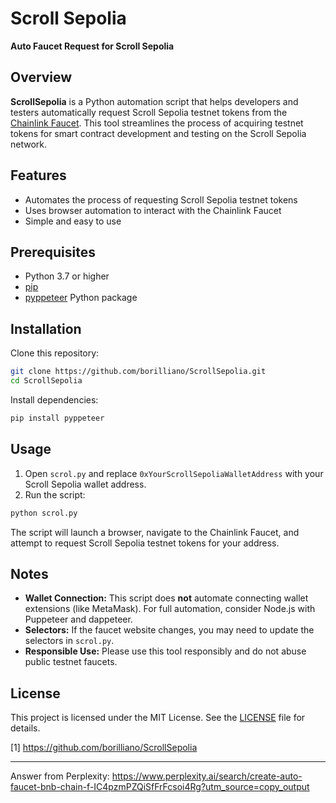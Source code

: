 
# Scroll Sepolia

**Auto Faucet Request for Scroll Sepolia**

## Overview

**ScrollSepolia** is a Python automation script that helps developers and testers automatically request Scroll Sepolia testnet tokens from the [Chainlink Faucet](https://faucets.chain.link/). This tool streamlines the process of acquiring testnet tokens for smart contract development and testing on the Scroll Sepolia network.

## Features

- Automates the process of requesting Scroll Sepolia testnet tokens
- Uses browser automation to interact with the Chainlink Faucet
- Simple and easy to use

## Prerequisites

- Python 3.7 or higher
- [pip](https://pip.pypa.io/en/stable/)
- [pyppeteer](https://github.com/pyppeteer/pyppeteer) Python package

## Installation

Clone this repository:

```bash
git clone https://github.com/borilliano/ScrollSepolia.git
cd ScrollSepolia
```

Install dependencies:

```bash
pip install pyppeteer
```

## Usage

1. Open `scrol.py` and replace `0xYourScrollSepoliaWalletAddress` with your Scroll Sepolia wallet address.
2. Run the script:

```bash
python scrol.py
```

The script will launch a browser, navigate to the Chainlink Faucet, and attempt to request Scroll Sepolia testnet tokens for your address.

## Notes

- **Wallet Connection:** This script does **not** automate connecting wallet extensions (like MetaMask). For full automation, consider Node.js with Puppeteer and dappeteer.
- **Selectors:** If the faucet website changes, you may need to update the selectors in `scrol.py`.
- **Responsible Use:** Please use this tool responsibly and do not abuse public testnet faucets.

## License

This project is licensed under the MIT License. See the [LICENSE](LICENSE) file for details.


[1] https://github.com/borilliano/ScrollSepolia

---
Answer from Perplexity: https://www.perplexity.ai/search/create-auto-faucet-bnb-chain-f-IC4pzmPZQiSfFrFcsoi4Rg?utm_source=copy_output

